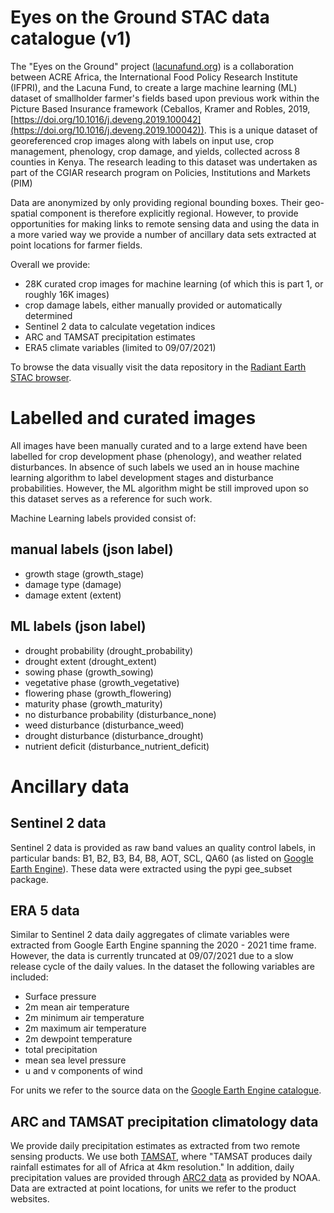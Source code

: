 # Eyes on the Ground STAC data catalogue (v1)

The "Eyes on the Ground" project ([lacunafund.org](lacunafund.org)) is a collaboration between ACRE Africa, the International Food Policy Research Institute (IFPRI), and the Lacuna Fund, to create a large machine learning (ML) dataset of smallholder farmer's fields based upon previous work within the Picture Based Insurance framework (Ceballos, Kramer and Robles, 2019, [https://doi.org/10.1016/j.deveng.2019.100042](https://doi.org/10.1016/j.deveng.2019.100042)). This is a unique dataset of georeferenced crop images along with labels on input use, crop management, phenology, crop damage, and yields, collected across 8 counties in Kenya. The research leading to this dataset was undertaken as part of the CGIAR research program on Policies, Institutions and Markets (PIM)

Data are anonymized by only providing regional bounding boxes. Their geo-spatial component is therefore explicitly regional. However, to provide opportunities for making links to remote sensing data and using the data in a more varied way we provide a number of ancillary data sets extracted at point locations for farmer fields.

Overall we provide:

- 28K curated crop images for machine learning (of which this is part 1, or roughly 16K images)
- crop damage labels, either manually provided or automatically determined
- Sentinel 2 data to calculate vegetation indices
- ARC and TAMSAT precipitation estimates
- ERA5 climate variables (limited to 09/07/2021)

To browse the data visually visit the data repository in the [Radiant Earth STAC browser](https://radiantearth.github.io/stac-browser/#/external/raw.githubusercontent.com/khufkens/EotG_data/main/release_v1/catalog.json).

# Labelled and curated images

All images have been manually curated and to a large extend have been labelled for crop development phase (phenology), and weather related disturbances. In absence of such labels we used an in house machine learning algorithm to label development stages and disturbance probabilities. However, the ML algorithm might be still improved upon so this dataset serves as a reference for such work.

Machine Learning labels provided consist of:

## manual labels (json label)

- growth stage (growth_stage)
- damage type (damage)
- damage extent (extent)

## ML labels (json label)

- drought probability (drought_probability)
- drought extent (drought_extent)
- sowing phase (growth_sowing)
- vegetative phase (growth_vegetative)
- flowering phase (growth_flowering)
- maturity phase (growth_maturity)
- no disturbance probability (disturbance_none)
- weed disturbance (disturbance_weed)
- drought disturbance (disturbance_drought)
- nutrient deficit (disturbance_nutrient_deficit)

# Ancillary data

## Sentinel 2 data

Sentinel 2 data is provided as raw band values an quality control labels, in particular bands: B1, B2, B3, B4, B8, AOT, SCL, QA60 (as listed on [Google Earth Engine](https://developers.google.com/earth-engine/datasets/catalog/COPERNICUS_S2)). These data were extracted using the pypi gee_subset package.

## ERA 5 data

Similar to Sentinel 2 data daily aggregates of climate variables were extracted from Google Earth Engine spanning the 2020 - 2021 time frame. However, the data is currently truncated at 09/07/2021 due to a slow release cycle of the daily values. In the dataset the following variables are included:

- Surface pressure
- 2m mean air temperature
- 2m minimum air temperature
- 2m maximum air temperature
- 2m dewpoint temperature
- total precipitation
- mean sea level pressure
- u and v components of wind

For units we refer to the source data on the [Google Earth Engine catalogue](https://developers.google.com/earth-engine/datasets/catalog/ECMWF_ERA5_DAILY).

## ARC and TAMSAT precipitation climatology data

We provide daily precipitation estimates as extracted from two remote sensing products. We use both [TAMSAT](https://www.tamsat.org.uk/), where "TAMSAT produces daily rainfall estimates for all of Africa at 4km resolution." In addition, daily precipitation values are provided through [ARC2 data](http://iridl.ldeo.columbia.edu/SOURCES/.NOAA/.NCEP/.CPC/.FEWS/.Africa/.DAILY/.ARC2/.daily/) as provided by NOAA. Data are extracted at point locations, for units we refer to the product websites.

